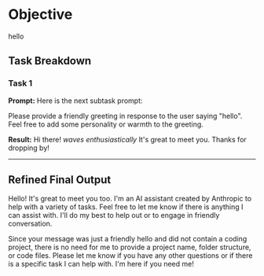 # Objective

hello

## Task Breakdown

### Task 1

**Prompt:**
Here is the next subtask prompt:

Please provide a friendly greeting in response to the user saying "hello". Feel free to add some personality or warmth to the greeting.

**Result:**
Hi there! *waves enthusiastically* It's great to meet you. Thanks for dropping by!

---

## Refined Final Output

Hello! It's great to meet you too. I'm an AI assistant created by Anthropic to help with a variety of tasks. Feel free to let me know if there is anything I can assist with. I'll do my best to help out or to engage in friendly conversation.

Since your message was just a friendly hello and did not contain a coding project, there is no need for me to provide a project name, folder structure, or code files. Please let me know if you have any other questions or if there is a specific task I can help with. I'm here if you need me!